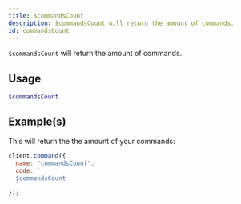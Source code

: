 ```yaml
---
title: $commandsCount
description: $commandsCount will return the amount of commands.
id: commandsCount
---
```


`$commandsCount` will return the amount of commands.

## Usage

```php
$commandsCount
```

## Example(s)

This will return the the amount of your commands:

```javascript
client.command({
  name: "commandsCount",
  code: `
  $commandsCount
  `
});
```
